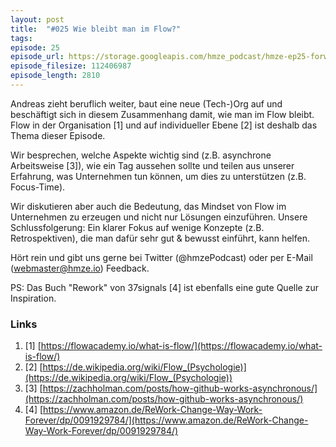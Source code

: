 ```yaml
---
layout: post
title:  "#025 Wie bleibt man im Flow?"
tags:
episode: 25
episode_url: https://storage.googleapis.com/hmze_podcast/hmze-ep25-forward.mp3
episode_filesize: 112406987
episode_length: 2810
---
```


Andreas zieht beruflich weiter, baut eine neue (Tech-)Org auf und beschäftigt sich in diesem Zusammenhang damit, wie man im Flow bleibt. Flow in der Organisation [1] und auf individueller Ebene [2] ist deshalb das Thema dieser Episode.

Wir besprechen, welche Aspekte wichtig sind (z.B. asynchrone Arbeitsweise [3]), wie ein Tag aussehen sollte und teilen aus unserer Erfahrung, was Unternehmen tun können, um dies zu unterstützen (z.B. Focus-Time).

Wir diskutieren aber auch die Bedeutung, das Mindset von Flow im Unternehmen zu erzeugen und nicht nur Lösungen einzuführen. Unsere Schlussfolgerung: Ein klarer Fokus auf wenige Konzepte (z.B. Retrospektiven), die man dafür sehr gut & bewusst einführt, kann helfen.

Hört rein und gibt uns gerne bei Twitter (@hmzePodcast) oder per E-Mail (webmaster@hmze.io) Feedback.

PS: Das Buch "Rework" von 37signals [4] ist ebenfalls eine gute Quelle zur Inspiration.

### Links ###
1. [1] [https://flowacademy.io/what-is-flow/](https://flowacademy.io/what-is-flow/)
2. [2] [https://de.wikipedia.org/wiki/Flow_(Psychologie)](https://de.wikipedia.org/wiki/Flow_(Psychologie))
3. [3] [https://zachholman.com/posts/how-github-works-asynchronous/](https://zachholman.com/posts/how-github-works-asynchronous/)
4. [4] [https://www.amazon.de/ReWork-Change-Way-Work-Forever/dp/0091929784/](https://www.amazon.de/ReWork-Change-Way-Work-Forever/dp/0091929784/)